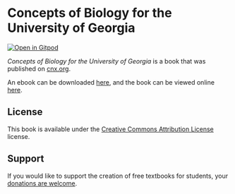 # Concepts of Biology for the University of Georgia

[![Open in Gitpod](https://gitpod.io/button/open-in-gitpod.svg)](https://gitpod.io/from-referrer/)

_Concepts of Biology for the University of Georgia_ is a book that was published on [cnx.org](https://cnx.org/).

An ebook can be downloaded [here](https://github.com/cnx-user-books/cnxbook-derived-copy-of-concepts-of-biology-for-the-university-of-georgia/releases/latest), and the book can be viewed online [here](https://github.com/cnx-user-books/cnxbook-derived-copy-of-concepts-of-biology-for-the-university-of-georgia/releases/latest).

## License
This book is available under the [Creative Commons Attribution License](./LICENSE) license.

## Support
If you would like to support the creation of free textbooks for students, your [donations are welcome](https://riceconnect.rice.edu/donation/support-openstax-banner).
